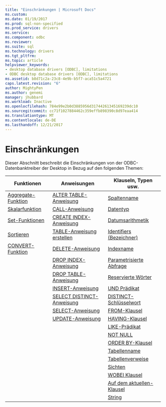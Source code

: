 ```yaml
---
title: "Einschränkungen | Microsoft Docs"
ms.custom: 
ms.date: 01/19/2017
ms.prod: sql-non-specified
ms.prod_service: drivers
ms.service: 
ms.component: odbc
ms.reviewer: 
ms.suite: sql
ms.technology: drivers
ms.tgt_pltfrm: 
ms.topic: article
helpviewer_keywords:
- desktop database drivers [ODBC], limitations
- ODBC desktop database drivers [ODBC], limitations
ms.assetid: b8d71c2a-23c8-4e9b-b5f7-aca51c5a4721
caps.latest.revision: "6"
author: MightyPen
ms.author: genemi
manager: jhubbard
ms.workload: Inactive
ms.openlocfilehash: 784e99e2b0d3885956d31744261345169239dc10
ms.sourcegitcommit: cc71f1027884462c359effb898390c8d97eaa414
ms.translationtype: MT
ms.contentlocale: de-DE
ms.lasthandoff: 12/21/2017
---
```

# <a name="limitations"></a>Einschränkungen
Dieser Abschnitt beschreibt die Einschränkungen von der ODBC-Datenbanktreiber der Desktop in Bezug auf den folgenden Themen:  
  
|Funktionen|Anweisungen|Klauseln, Typen usw.|  
|---------------|----------------|-------------------------------|  
|[Aggregate-Funktion](../../odbc/microsoft/aggregate-function-limitations.md)|[ALTER TABLE-Anweisung](../../odbc/microsoft/alter-table-statement-limitations.md)|[Spaltenname](../../odbc/microsoft/column-name-limitations.md)|  
|[Skalarfunktion](../../odbc/microsoft/scalar-function-limitations.md)|[CALL-Anweisung](../../odbc/microsoft/call-statement-limitations.md)|[Datentyp](../../odbc/microsoft/data-type-limitations.md)|  
|[Set-Funktionen](../../odbc/microsoft/set-functions-limitations.md)|[CREATE INDEX-Anweisung](../../odbc/microsoft/create-index-statement-limitations.md)|[Datumsarithmetik](../../odbc/microsoft/date-arithmetic-limitations.md)|  
|[Sortieren](../../odbc/microsoft/sorting-limitations.md)|[TABLE-Anweisung erstellen](../../odbc/microsoft/create-table-statement-limitations.md)|[Identifiers (Bezeichner)](../../odbc/microsoft/identifiers-limitations.md)|  
|[CONVERT-Funktion](../../odbc/microsoft/convert-function-limitations.md)|[DELETE-Anweisung](../../odbc/microsoft/delete-statement-limitations.md)|[Indexname](../../odbc/microsoft/index-name-limitations.md)|  
||[DROP INDEX-Anweisung](../../odbc/microsoft/drop-index-statement-limitations.md)|[Parametrisierte Abfrage](../../odbc/microsoft/parameterized-query-limitations.md)|  
||[DROP TABLE-Anweisung](../../odbc/microsoft/drop-table-statement-limitations.md)|[Reservierte Wörter](../../odbc/microsoft/reserved-word-limitations.md)|  
||[INSERT-Anweisung](../../odbc/microsoft/insert-statement-limitations.md)|[UND Prädikat](../../odbc/microsoft/and-predicate-limitations.md)|  
||[SELECT DISTINCT-Anweisung](../../odbc/microsoft/select-distinct-limitations.md)|[DISTINCT-Schlüsselwort](../../odbc/microsoft/distinct-keyword-limitations.md)|  
||[SELECT-Anweisung](../../odbc/microsoft/select-statement-limitations.md)|[FROM-Klausel](../../odbc/microsoft/from-clause-limitations.md)|  
||[UPDATE-Anweisung](../../odbc/microsoft/update-statement-limitations.md)|[HAVING-Klausel](../../odbc/microsoft/having-clause-limitations.md)|  
|||[LIKE-Prädikat](../../odbc/microsoft/like-predicate-limitations.md)|  
|||[NOT NULL](../../odbc/microsoft/not-null-limitations.md)|  
|||[ORDER BY-Klausel](../../odbc/microsoft/order-by-clause-limitations.md)|  
|||[Tabellenname](../../odbc/microsoft/table-name-limitations.md)|  
|||[Tabellenverweise](../../odbc/microsoft/table-references-limitations.md)|  
|||[Sichten](../../odbc/microsoft/views-limitations.md)|  
|||[WOBEI Klausel](../../odbc/microsoft/where-clause-limitations.md)|  
|||[Auf dem aktuellen-Klausel](../../odbc/microsoft/where-current-of-clause-limitations.md)|  
|||[String](../../odbc/microsoft/string-limitations.md)|
